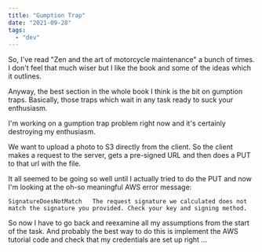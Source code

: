 ```yaml
---
title: "Gumption Trap"
date: "2021-09-28"
tags:
  - "dev"
---
```


So, I've read "Zen and the art of motorcycle maintenance" a bunch of times. I don't feel that much wiser but I like the book and some of the ideas which it outlines.

Anyway, the best section in the whole book I think is the bit on gumption traps. Basically, those traps which wait in any task ready to suck your enthusiasm.

I'm working on a gumption trap problem right now and it's certainly destroying my enthusiasm.

We want to upload a photo to S3 directly from the client. So the client makes a request to the server, gets a pre-signed URL and then does a PUT to that url with the file.

It all seemed to be going so well until I actually tried to do the PUT and now I'm looking at the oh-so meaningful AWS error message:

`SignatureDoesNotMatch   The request signature we calculated does not match the signature you provided. Check your key and signing method.`

So now I have to go back and reexamine all my assumptions from the start of the task. And probably the best way to do this is implement the AWS tutorial code and check that my credentials are set up right ...

